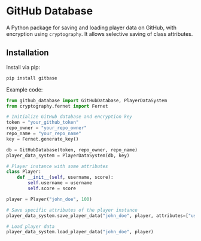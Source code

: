 # GitHub Database

A Python package for saving and loading player data on GitHub, with encryption using `cryptography`. It allows selective saving of class attributes.

## Installation

Install via pip:

```bash
pip install gitbase
```

Example code: 

```py
from github_database import GitHubDatabase, PlayerDataSystem
from cryptography.fernet import Fernet

# Initialize GitHub database and encryption key
token = "your_github_token"
repo_owner = "your_repo_owner"
repo_name = "your_repo_name"
key = Fernet.generate_key()

db = GitHubDatabase(token, repo_owner, repo_name)
player_data_system = PlayerDataSystem(db, key)

# Player instance with some attributes
class Player:
    def __init__(self, username, score):
        self.username = username
        self.score = score

player = Player("john_doe", 100)

# Save specific attributes of the player instance
player_data_system.save_player_data("john_doe", player, attributes=["username", "score"])

# Load player data
player_data_system.load_player_data("john_doe", player)
```